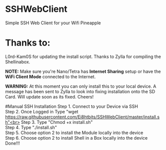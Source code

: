 # SSHWebClient
Simple SSH Web Client for your Wifi Pineapple

# Thanks to:
L0rd-Kam0S for updating the install script. Thanks to Zylla for compiling the Shellinabox.  

<strong>NOTE:</strong> Make sure you're Nano/Tetra has <strong>Internet Sharing</strong> setup or have the <strong>WiFi Client Mode</strong> connected to the Internet.

<strong>WARNING:</strong> At this moment you can only install this to your local device. A message has been sent to Zylla to look into fixing installation onto the SD Card. Will update soon as its fixed. Cheers!

#Manual SSH Installation
Step 1. Connect to your Device via SSH<br>
Step 2. Once Logged in Type "wget https://raw.githubusercontent.com/Ei8htbits/SSHWebClient/master/install.sh"<br>
Step 3. Type "Chmod +x install.sh"<br>
Step 4. Type "./install.sh"<br>
Step 5. Choose option 2 to install the Module locally into the device<br>
Step 6. Choose option 2 to install Shell in a Box locally into the device<br>
Done!!!
